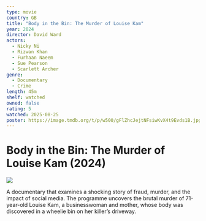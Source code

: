 ```yaml
---
type: movie
country: GB
title: "Body in the Bin: The Murder of Louise Kam"
year: 2024
director: David Ward
actors:
  - Nicky Ni
  - Rizwan Khan
  - Furhaan Naeem
  - Sue Pearson
  - Scarlett Archer
genre:
  - Documentary
  - Crime
length: 45m
shelf: watched
owned: false
rating: 5
watched: 2025-08-25
poster: https://image.tmdb.org/t/p/w500/gFlZhcJejtNFsiwKvX4t9Evds1B.jpg
---
```


# Body in the Bin: The Murder of Louise Kam (2024)

![](https://image.tmdb.org/t/p/w500/gFlZhcJejtNFsiwKvX4t9Evds1B.jpg)

A documentary that examines a shocking story of fraud, murder, and the impact of social media. The programme uncovers the brutal murder of 71-year-old Louise Kam, a businesswoman and mother, whose body was discovered in a wheelie bin on her killer’s driveway.